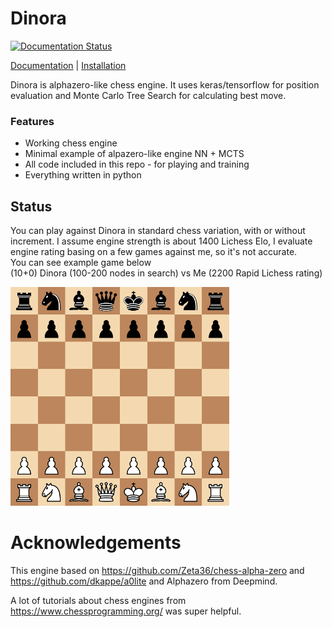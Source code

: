 # Dinora

[![Documentation Status](https://readthedocs.org/projects/dinora/badge/?version=latest)](https://dinora.readthedocs.io/en/latest/?badge=latest)


[Documentation](https://dinora.readthedocs.io/en/latest/) | [Installation](https://dinora.readthedocs.io/en/latest/installation.html)

Dinora is alphazero-like chess engine. It uses 
keras/tensorflow for position evaluation and Monte Carlo Tree Search for 
calculating best move.

### Features
- Working chess engine
- Minimal example of alpazero-like engine NN + MCTS
- All code included in this repo - for playing and training
- Everything written in python

## Status
You can play against Dinora in standard chess variation, with or without increment.
I assume engine strength is about 1400 Lichess Elo, I evaluate engine rating 
basing on a few games against me, so it's not accurate.  
You can see example game below  
(10+0) Dinora (100-200 nodes in search) vs Me (2200 Rapid Lichess rating)  

<img src="https://github.com/Saegl/dinora/raw/main/assets/gif/gfychess-example.gif" width="350">

# Acknowledgements

This engine based on https://github.com/Zeta36/chess-alpha-zero and 
https://github.com/dkappe/a0lite and Alphazero from Deepmind.

A lot of tutorials about chess engines from https://www.chessprogramming.org/ was super helpful.
